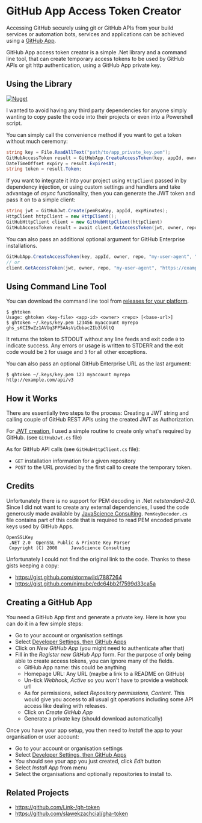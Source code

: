 # GitHub App Access Token Creator

Accessing GitHub securely using git or GitHub APIs from your build services or
automation bots, services and applications can be achieved using a [GitHub App][1].

GitHub App access token creator is a simple .Net library and a command line tool,
that can create temporary access tokens to be used by GitHub APIs or git http
authentication, using a GitHub App private key.

## Using the Library
[![Nuget](https://img.shields.io/nuget/v/GitHubAppToken)](https://www.nuget.org/packages/GitHubAppToken/)

I wanted to avoid having any third party dependencies for anyone simply wanting to
copy paste the code into their projects or even into a Powershell script.

You can simply call the convenience method if you want to get a token
without much ceremony:
```csharp
string key = File.ReadAllText("path/to/app_private_key.pem");
GitHubAccessToken result = GitHubApp.CreateAccessToken(key, appId, owner, repo, "my-user-agent");
DateTimeOffset expiry = result.ExpiresAt;
string token = result.Token;
```

If you want to integrate it into your project using `HttpClient` passed in
by dependency injection, or using custom settings and handlers and take 
advantage of *async* functionality, then you can generate the JWT token
and pass it on to a simple client:
```csharp
string jwt = GitHubJwt.Create(pemRsaKey, appId, expMinutes);    
HttpClient httpClient = new HttpClient();
GitHubHttpClient client = new GitHubHttpClient(httpClient)
GitHubAccessToken result = await client.GetAccessToken(jwt, owner, repo, "my-user-agent");
```

You can also pass an additional optional argument for GitHub Enterprise installations.
```csharp
GitHubApp.CreateAccessToken(key, appId, owner, repo, "my-user-agent", "https://example.com/api/v3");
// or
client.GetAccessToken(jwt, owner, repo, "my-user-agent", "https://example.com/api/v3");
```

## Using Command Line Tool
You can download the command line tool from [releases for your platform][3].
```shell
$ ghtoken
Usage: ghtoken <key-file> <app-id> <owner> <repo> [<base-url>]
$ ghtoken ~/.keys/key.pem 123456 myaccount myrepo
ghs_sKCI9wZz1AVUq3FP5AAsViCbbac2Ib3l6ltQ
```
It returns the token to STDOUT without any line feeds and exit code `0` to
indicate success. Any errors or usage is written to STDERR and the exit code
would be `2` for usage and `3` for all other exceptions.

You can also pass an optional GitHub Enterprise URL as the last argument:
```shell
$ ghtoken ~/.keys/key.pem 123 myaccount myrepo http://example.com/api/v3
```

## How it Works

There are essentially two steps to the process: Creating a JWT string and
calling couple of GitHub REST APIs using the created JWT as Authorization.

For [JWT creation][4], I used a simple routine to create only what's required
by GitHub. (see `GitHubJwt.cs` file)

As for GitHub API calls (see `GitHubHttpClient.cs` file):
* `GET` installation information for a given repository
* `POST` to the URL provided by the first call to create the temporary token.

## Credits

Unfortunately there is no support for PEM decoding in .Net *netstandard-2.0*.
Since I did not want to create any external dependencies, I used the code
generously made available by [JavaScience Consulting](https://www.jensign.com).
`PemKeyDecoder.cs` file contains part of this code that is required to read
PEM encoded private keys used by GitHub Apps.
```
OpenSSLKey
 .NET 2.0  OpenSSL Public & Private Key Parser
 Copyright (C) 2008  	JavaScience Consulting
```
Unfortunately I could not find the original link to the code.
Thanks to these gists keeping a copy:
* https://gist.github.com/stormwild/7887264
* https://gist.github.com/njmube/edc64bb2f7599d33ca5a

## Creating a GitHub App

You need a GitHub App first and generate a private key. Here is how you
can do it in a few simple steps:

* Go to your account or organisation settings
* Select [Developer Settings, then GitHub Apps][2]
* Click on *New GitHub App* (you might need to authenticate after that)
* Fill in the *Register new GitHub App* form.
  For the purpose of only being able to create access tokens, you can ignore
  many of the fields.
  * GitHub App name: this could be anything
  * Homepage URL: Any URL (maybe a link to a README on GitHub)
  * Un-tick *Webhook, Active* so you won't have to provide a webhook url
  * As for permissions, select *Repository permissions, Content*. This would
    give you access to all usual git operations including some API access like
    dealing with releases.
  * Click on *Create GitHub App*
  * Generate a private key (should download automatically)

Once you have your app setup, you then need to *install* the app to your
organisation or user account:

* Go to your account or organisation settings
* Select [Developer Settings, then GitHub Apps][2]
* You should see your app you just created, click *Edit* button
* Select *Install App* from menu
* Select the organisations and optionally repositories to install to.

## Related Projects
* https://github.com/Link-/gh-token
* https://github.com/slawekzachcial/gha-token

[1]: https://docs.github.com/en/developers/apps/getting-started-with-apps/about-apps
[2]: https://github.com/settings/apps
[3]: https://github.com/mtmk/GitHubAppToken/releases
[4]: https://jwt.io/introduction

